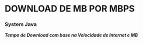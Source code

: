 # DOWNLOAD DE MB POR MBPS

### System Java

***Tempo de Download com base na Velocidade de Internet e MB***
